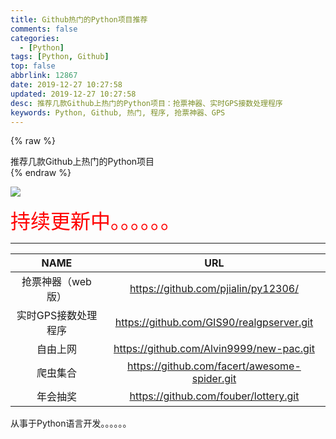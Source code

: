 ```yaml
---
title: Github热门的Python项目推荐
comments: false
categories:
  - [Python]
tags: [Python, Github]
top: false
abbrlink: 12867
date: 2019-12-27 10:27:58
updated: 2019-12-27 10:27:58
desc: 推荐几款Github上热门的Python项目：抢票神器、实时GPS接数处理程序
keywords: Python, Github, 热门, 程序, 抢票神器、GPS
---
```


{% raw %}
<div class="post_cus_note">推荐几款Github上热门的Python项目</div>
{% endraw %}

![](/images/article_github.jpg)

<font size=6.5 color='red'>持续更新中。。。。。。</font>

<!--more-->
<hr />

|        NAME         |                     URL                      |
|:-------------------:|:--------------------------------------------:|
|  抢票神器（web版）  |     https://github.com/pjialin/py12306/      |
| 实时GPS接数处理程序 |  https://github.com/GIS90/realgpserver.git   |
|      自由上网       |   https://github.com/Alvin9999/new-pac.git   |
|      爬虫集合       | https://github.com/facert/awesome-spider.git |
|      年会抽奖       |    https://github.com/fouber/lottery.git     |

从事于Python语言开发。。。。。。
